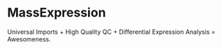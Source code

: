 # MassExpression
Universal Imports + High Quality QC + Differential Expression Analysis = Awesomeness. 
